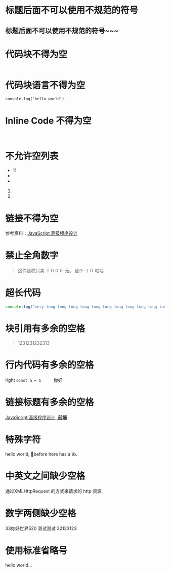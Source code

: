 # 标题后面不可以使用不规范的符号

## 标题后面不可以使用不规范的符号~~~

# 代码块不得为空

```angular2html

```

# 代码块语言不得为空

```
console.log('hello world')
```

# Inline Code 不得为空

` `

# 不允许空列表

- 11
-
-


1.
2.

# 链接不得为空

参考资料：[JavaScript 高级程序设计]()

# 禁止全角数字

> 这件蛋糕只卖 １０００ 元。
> 这个 １０ 哈哈

# 超长代码

```typescript
console.log("very long long long long long long long long long long long long long long long long long sentence");
```

# 块引用有多余的空格

>    1231231232313


# 行内代码有多余的空格

right `const a = 1     ` 你好


# 链接标题有多余的空格

[ JavaScript 高级程序设计, **前端** ](https://book.douban.com/subject/10546125)


# 特殊字符

hello world, before here has a \b.

# 中英文之间缺少空格

通过XMLHttpRequest 的方式来请求的 http 资源


# 数字两侧缺少空格

33你好世界520 测试测试 32123123


# 使用标准省略号

hello world…
